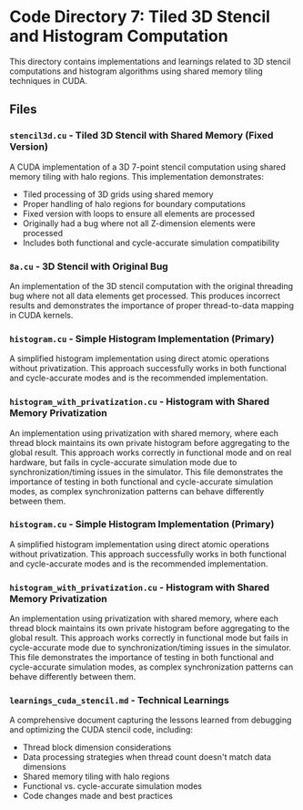 # Code Directory 7: Tiled 3D Stencil and Histogram Computation

This directory contains implementations and learnings related to 3D stencil computations and histogram algorithms using shared memory tiling techniques in CUDA.

## Files

### `stencil3d.cu` - Tiled 3D Stencil with Shared Memory (Fixed Version)
A CUDA implementation of a 3D 7-point stencil computation using shared memory tiling with halo regions. This implementation demonstrates:
- Tiled processing of 3D grids using shared memory
- Proper handling of halo regions for boundary computations
- Fixed version with loops to ensure all elements are processed
- Originally had a bug where not all Z-dimension elements were processed
- Includes both functional and cycle-accurate simulation compatibility

### `8a.cu` - 3D Stencil with Original Bug
An implementation of the 3D stencil computation with the original threading bug where not all data elements get processed. This produces incorrect results and demonstrates the importance of proper thread-to-data mapping in CUDA kernels.

### `histogram.cu` - Simple Histogram Implementation (Primary)
A simplified histogram implementation using direct atomic operations without privatization. This approach successfully works in both functional and cycle-accurate modes and is the recommended implementation.

### `histogram_with_privatization.cu` - Histogram with Shared Memory Privatization
An implementation using privatization with shared memory, where each thread block maintains its own private histogram before aggregating to the global result. This approach works correctly in functional mode and on real hardware, but fails in cycle-accurate simulation mode due to synchronization/timing issues in the simulator. This file demonstrates the importance of testing in both functional and cycle-accurate simulation modes, as complex synchronization patterns can behave differently between them.

### `histogram.cu` - Simple Histogram Implementation (Primary)
A simplified histogram implementation using direct atomic operations without privatization. This approach successfully works in both functional and cycle-accurate modes and is the recommended implementation.

### `histogram_with_privatization.cu` - Histogram with Shared Memory Privatization
An implementation using privatization with shared memory, where each thread block maintains its own private histogram before aggregating to the global result. This approach works correctly in functional mode but fails in cycle-accurate mode due to synchronization/timing issues in the simulator. This file demonstrates the importance of testing in both functional and cycle-accurate simulation modes, as complex synchronization patterns can behave differently between them.

### `learnings_cuda_stencil.md` - Technical Learnings
A comprehensive document capturing the lessons learned from debugging and optimizing the CUDA stencil code, including:
- Thread block dimension considerations
- Data processing strategies when thread count doesn't match data dimensions
- Shared memory tiling with halo regions
- Functional vs. cycle-accurate simulation modes
- Code changes made and best practices